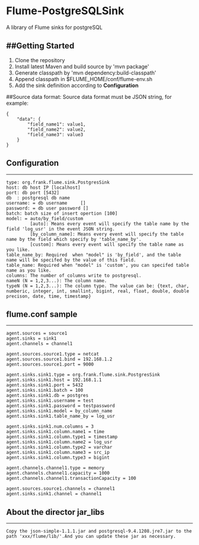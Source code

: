 Flume-PostgreSQLSink
=============
A library of Flume sinks for postgreSQL

##Getting Started
----
1. Clone the repository
2. Install latest Maven and build source by 'mvn package'
3. Generate classpath by 'mvn dependency:build-classpath'
4. Append classpath in $FLUME_HOME/conf/flume-env.sh
5. Add the sink definition according to **Configuration**

##Source data format:
    Source data format must be JSON string, for example:
    
    {
        "data": {
            "field_name1": value1,
            "field_name2": value2,
            "field_name3": value3
        } 
    }
    
## Configuration
- - - 
    type: org.frank.flume.sink.PostgresSink
    host: db host IP [localhost]
    port: db port [5432]
    db  : postgresql db name
    username: = db username 	[]
    password: = db user password []
    batch: batch size of insert opertion [100]
    model: = auto/by_field/custom
             [auto]: Means every event will specify the table name by the field 'log_usr' in the event JSON string.
             [by_column_name]: Means every event will specify the table name by the field which specify by 'table_name_by'.
             [custom]: Means every event will specify the table name as you like.
    table_name_by: Required  when "model" is 'by_field', and the table name will be specifed by the value of this field.
    table_name: Required when "model" is 'custom', you can specifed table name as you like.
    columns: The number of columns write to postgresql. 
    nameN (N = 1,2,3...): The column name.
    typeN (N = 1,2,3...): The column type. The value can be: {text, char, numberic, integer, int, smallint, bigint, real, float, double, double precison, date, time, timestamp}
   
## flume.conf sample
- - - 
    agent.sources = source1  
    agent.sinks = sink1  
    agent.channels = channel1  
     
    agent.sources.source1.type = netcat  
    agent.sources.source1.bind = 192.168.1.2
    agent.sources.source1.port = 9000  
      
    agent.sinks.sink1.type = org.frank.flume.sink.PostgresSink
    agent.sinks.sink1.host = 192.168.1.1
    agent.sinks.sink1.port = 5432
    agent.sinks.sink1.batch = 100
    agent.sinks.sink1.db = postgres
    agent.sinks.sink1.username = test	
    agent.sinks.sink1.password = testpassword
    agent.sinks.sink1.model = by_column_name
    agent.sinks.sink1.table_name_by = log_usr
      
    agent.sinks.sink1.num.columns = 3
    agent.sinks.sink1.column.name1 = time
    agent.sinks.sink1.column.type1 = timestamp
    agent.sinks.sink1.column.name2 = log_usr
    agent.sinks.sink1.column.type2 = varchar
    agent.sinks.sink1.column.name3 = src_ip
    agent.sinks.sink1.column.type3 = bigint
      
    agent.channels.channel1.type = memory  
    agent.channels.channel1.capacity = 1000  
    agent.channels.channel1.transactionCapacity = 100 
      
    agent.sources.source1.channels = channel1  
    agent.sinks.sink1.channel = channel1  
    
## About the director jar_libs
- - - 
    Copy the json-simple-1.1.1.jar and postgresql-9.4.1208.jre7.jar to the path 'xxx/flume/lib/'.And you can update these jar as necessary.
